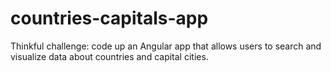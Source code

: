 countries-capitals-app
======================

Thinkful challenge: code up an Angular app that allows users to search and visualize data about countries and capital cities.
